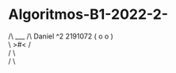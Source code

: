 # Algoritmos-B1-2022-2-

 /\ ___ /\        Daniel <Parra>^2 2191072
(  o   o  )                   
 \  >#<  /                   
 /       \                    
/         \        
